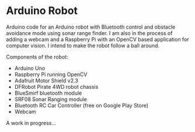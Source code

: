 # Arduino Robot
Arduino code for an Arduino robot with Bluetooth control and obstacle avoidance mode using sonar range finder. I am also in the process of adding a webcam and a Raspberry Pi with an OpenCV based application for computer vision. I intend to make the robot follow a ball around.

Components of the robot:

- Arduino Uno
- Raspberry Pi running OpenCV
- Adafruit Motor Shield v2.3
- DFRobot Pirate 4WD robot chassis
- BlueSmirf bluetooth module
- SRF08 Sonar Ranging module
- Bluetooth RC Car Controller (free on Google Play Store)
- Webcam 

A work in progress... 
